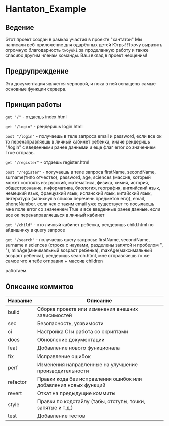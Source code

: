 # Hantaton_Example

## Ведение
Этот проект создан в рамках участия в проекте "хантатон" Мы написали веб-приложение для одарённых детей Югры! Я хочу выразить огромную благодарность `twoyuki` за проделанную работу и также спасибо другим членам команды. Ваш вклад в проект неоценим! 

## Предрупреждение 
Эта документация является черновой, и пока в ней оснащены самые основные функции сервера.

## Принцип работы 
`get "/"` - отдаешь index.html

`get "/login"` - рендеришь login.html

`post "/login"` - получаешь в теле запроса email и password, если все ок то перенаправляешь в личный кабинет ребенка,
иначе рендеришь "/login" с введенными ранее данными и еще флаг error со значением True отправь.

`get "/register"` - отдаешь register.html

`post "/register"` - получаешь в теле запроса firstName, secondName, surname(типо отчество), password, age, sciences
(массив, который может состоять из: русский, математика, физика, химия, история, обществознание, информатика, биология,
география, английский язык, немецкий язык, французкий язык, испанский язык, китайский язык, литература (запихнул в список
перечень предметов егэ)), email, phoneNumber. если чел с таким email уже существует то посылаешь мне поле error со значением True
и все введенные ранее данные. если все ок перенаправляешься в личный кабинет

`get "/child"` - это личный кабинет ребенка, рендеришь child.html по айдишнику в query запросе

`get "/search"` - получаешь query запросы: firstName, secondName, surname и sciences (строка с науками, разделены запятой и пробелом ", "),
minAge(минимальный возраст ребенка), maxAge(максимальный возраст ребенка), рендеришь search.html, мне отправляешь то же самое что я тебе отправил +
массив children

работаем.

## Описание коммитов
| Название |Описание                                                        |
|----------|-----------------------------------------------------------------|
| build	   | Сборка проекта или изменения внешних зависимостей               |
| sec      | Безопасность, уязвимости                                        |
| ci       | Настройка CI и работа со скриптами                              |
| docs	   | Обновление документации                                         |
| feat	   | Добавление нового функционала                                   |
| fix	   | Исправление ошибок                                              |
| perf	   | Изменения направленные на улучшение производительности          |
| refactor | Правки кода без исправления ошибок или добавления новых функций |
| revert   | Откат на предыдущие коммиты                                     |
| style	   | Правки по кодстайлу (табы, отступы, точки, запятые и т.д.)      |
| test	   | Добавление тестов                                               |
